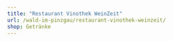 ```yaml
---
title: "Restaurant Vinothek WeinZeit"
url: /wald-im-pinzgau/restaurant-vinothek-weinzeit/
shop: Getränke
---
```

